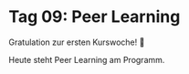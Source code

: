 # Tag 09: Peer Learning

Gratulation zur ersten Kurswoche! 🎊

Heute steht Peer Learning am Programm.
<!--
```{include} ../../_peer_learning.md
```

Wir haben uns einige Übungen überlegt. Die erste Aufgabe kannst du alleine lösen, die anderen gemeinsam mit deinem Partner. Es gibt zwei Pflicht-Aufgaben, wenn du fertig bist kannst du dich weiter mit dem Roboter beschäftigen.

```{exercise} Wie war die erste Woche in der IT?
:label: exercise-motivation-it-1

Beantworte dazu folgende Fragen über dich:
- Was hat dir diese Woche besonders gut gefallen? Wieso hat dir das besonders gut gefallen?
- Was hat dir diese Woche gar nicht gefallen? Wieso hat dir das nicht gefallen?
- Was glaubst du, sind deine drei besten Eigenschaften?

Beantworte die Aufgabe in diesem [Dokument](https://docs.google.com/document/d/1dKgmetiFjD2mPO-XZtkE3cUOAuMFajKl5XThaHb68MI/edit?usp=sharing).
```

```{exercise} LEGO MINDSTORMS Weltraum Expedition
:label: exercise-design-an-algorithm

In dieser Aufgabe werden alle Dinge, die du gelernt hast, zu einem vereint und ist schon fast ein kleines Projekt.
Projektbeschreibung:
- Suche dir auf dem Spielfeld eine Aufgabe aus, die gerne lösen möchtest.
- Beschreibe die Aufgabe: was ist zu tun?
- Beschreibe was du brauchst um die Aufgabe zu lösen: was brauch ich?
- Überlege dir eine Lösung (Anleitung): was muss der Roboter machen?
- Programmier die Lösung

Du wirst deine Arbeit am Montag dem Claus zeigen. Sei also bereit dafür, dass du deine Arbeit erklären/präsentieren kannst.
```

```{exercise} Das Spielfeld - Reflexion
:label: exercise-week2-reflexion-exercise

Diese Aufgabe ist für den Abschluss des Tages, diskutiere sind mit einer weiteren Person. Ihr müsste dazu nichts notieren.
Beantworte die folgenden Fragen:
- Wie hat es dir heute gefallen die Aufgabe auf dem Spielfeld zu lösen?
- Wie hast du dich dabei gefühlt die Aufgabe zu lösen?
- Könntest du dir vorstellen das jeden Tag zu machen?
```
-->